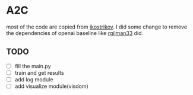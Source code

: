 # A2C
most of the code are copied from [ikostrikov](https://github.com/ikostrikov/pytorch-a2c-ppo-acktr).
I did some change to remove the dependencies of openai baseline like [rgilman33](https://github.com/rgilman33/baselines-A2C) did.

## TODO

- [ ] fill the main.py
- [ ] train and get results
- [ ] add log module
- [ ] add visualize module(visdom)
